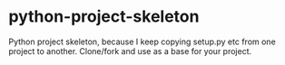 # python-project-skeleton

Python project skeleton, because I keep copying setup.py etc
from one project to another. Clone/fork and use as a base
for your project.
